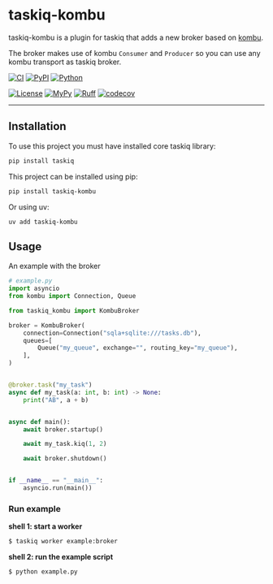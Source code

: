 # taskiq-kombu

taskiq-kombu is a plugin for taskiq that adds a new broker based on [kombu](https://github.com/celery/kombu).

The broker makes use of kombu `Consumer` and `Producer` so you can use any kombu transport as taskiq broker.

[![CI](https://github.com/soapun/taskiq-kombu/actions/workflows/ci.yml/badge.svg)](https://github.com/soapun/taskiq-kombu/actions/workflows/ci.yml) [![PyPI](https://badge.fury.io/py/taskiq-kombu.svg)](https://badge.fury.io/py/taskiq-kombu) [![Python](https://img.shields.io/pypi/pyversions/taskiq-kombu.svg)](https://pypi.org/project/taskiq-kombu/)

[![License](https://img.shields.io/pypi/l/taskiq-kombu.svg)](https://github.com/soapun/taskiq-kombu/blob/main/LICENSE) [![MyPy](https://img.shields.io/badge/type_checked-mypy-informational.svg)](https://mypy.readthedocs.io/en/stable/introduction.html) [![Ruff](https://img.shields.io/badge/style-ruff-blue?logo=ruff&logoColor=white)](https://github.com/astral-sh/ruff) [![codecov](https://codecov.io/github/soapun/taskiq-kombu/graph/badge.svg?token=VQHDHT5LIM)](https://codecov.io/github/soapun/taskiq-kombu)


---

## Installation

To use this project you must have installed core taskiq library:

```bash
pip install taskiq
```

This project can be installed using pip:

```bash
pip install taskiq-kombu
```

Or using uv:

```
uv add taskiq-kombu
```

## Usage

An example with the broker

```python
# example.py
import asyncio
from kombu import Connection, Queue

from taskiq_kombu import KombuBroker

broker = KombuBroker(
    connection=Connection("sqla+sqlite:///tasks.db"),
    queues=[
        Queue("my_queue", exchange="", routing_key="my_queue"),
    ],
)


@broker.task("my_task")
async def my_task(a: int, b: int) -> None:
    print("AB", a + b)


async def main():
    await broker.startup()

    await my_task.kiq(1, 2)

    await broker.shutdown()


if __name__ == "__main__":
    asyncio.run(main())
```

### Run example

**shell 1: start a worker**

```sh
$ taskiq worker example:broker
```

**shell 2: run the example script**

```sh
$ python example.py
```
